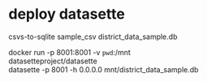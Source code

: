 # deploy datasette

 csvs-to-sqlite sample_csv district_data_sample.db
 

 docker run -p 8001:8001 -v `pwd`:/mnt \
    datasetteproject/datasette \
    datasette -p 8001 -h 0.0.0.0 mnt/district_data_sample.db